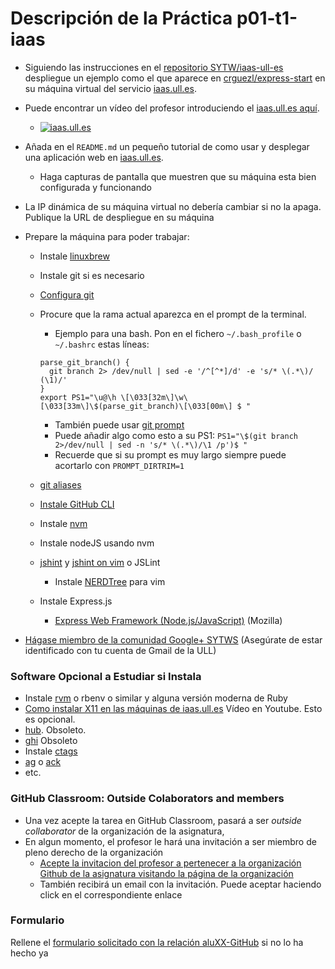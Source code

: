 

# Descripción de la Práctica p01-t1-iaas

* Siguiendo las instrucciones en el  [repositorio SYTW/iaas-ull-es](https://github.com/SYTW/iaas-ull-es) despliegue un ejemplo como el que aparece en [crguezl/express-start](https://github.com/crguezl/express-start) en su máquina virtual del servicio [iaas.ull.es](iaas.ull.es).
* Puede encontrar un vídeo del profesor introduciendo el [iaas.ull.es aquí](https://youtu.be/qKHgbV0lYbA).
    - [![iaas.ull.es](http://i3.ytimg.com/vi/qKHgbV0lYbA/hqdefault.jpg)](https://youtu.be/qKHgbV0lYbA)
* Añada en el `README.md` un pequeño tutorial de como usar y desplegar una aplicación web en [iaas.ull.es](iaas.ull.es).
  - Haga capturas de pantalla que muestren que su máquina esta bien configurada y funcionando
* La IP dinámica de su máquina virtual no debería cambiar si no la apaga. Publique la URL de despliegue en su máquina
* Prepare la máquina para poder trabajar:
  - Instale [linuxbrew](http://linuxbrew.sh/)
  - Instale git si es necesario
  - [Configura git](https://git-scm.com/book/es/v1/Empezando-Configurando-Git-por-primera-vez)
  - Procure que la rama actual aparezca en el prompt de la terminal. 
     - Ejemplo para una bash. Pon en el fichero `~/.bash_profile` o `~/.bashrc` estas líneas:

     ```
     parse_git_branch() {
       git branch 2> /dev/null | sed -e '/^[^*]/d' -e 's/* \(.*\)/ (\1)/'
     }
     export PS1="\u@\h \[\033[32m\]\w\[\033[33m\]\$(parse_git_branch)\[\033[00m\] $ "
     ```

     - También puede usar [git prompt](https://github.com/git/git/blob/master/contrib/completion/git-prompt.sh)
     - Puede añadir algo como esto a su PS1: `PS1="\$(git branch 2>/dev/null | sed -n 's/* \(.*\)/\1 /p')$ "`
     - Recuerde que si su prompt es muy largo siempre puede acortarlo con `PROMPT_DIRTRIM=1`
  - [git aliases](https://git-scm.com/book/tr/v2/Git-Basics-Git-Aliases)
  - [Instale GitHub CLI](https://github.com/cli/cli)
  - Instale [nvm](https://github.com/creationix/nvm)
  - Instale nodeJS usando nvm
  - [jshint](http://jshint.com/install/) y [jshint on vim](https://coderwall.com/p/zfhquw/jshint-in-vim) o JSLint
    - Instale [NERDTree](https://github.com/scrooloose/nerdtree) para vim
  - Instale Express.js
      - [Express Web Framework (Node.js/JavaScript)](https://developer.mozilla.org/en-US/docs/Learn/Server-side/Express_Nodejs) (Mozilla)
  
* [Hágase miembro de la comunidad Google+ SYTWS](https://plus.google.com/u/1/communities/104629784252354892324)  (Asegúrate de estar identificado con tu cuenta de Gmail de la ULL)

### Software Opcional a Estudiar si Instala

- Instale [rvm](https://github.com/rvm/ubuntu_rvm) o rbenv o similar y alguna versión moderna de Ruby
- [Como instalar X11 en las máquinas de iaas.ull.es](https://youtu.be/m2y0gq35Ujc) Vídeo en Youtube. Esto es opcional. 
- [hub](https://github.com/github/hub). Obsoleto. 
- [ghi](https://github.com/stephencelis/ghi) Obsoleto
- Instale [ctags](https://courses.cs.washington.edu/courses/cse451/10au/tutorials/tutorial_ctags.html)
- [ag](http://conqueringthecommandline.com/book/ack_ag) o [ack](http://conqueringthecommandline.com/book/ack_ag)
- etc. 
  
### GitHub Classroom: Outside Colaborators and members

* Una vez acepte la tarea en GitHub Classroom, pasará a ser *outside collaborator* de la organización de la asignatura,
* En algun momento, el profesor le hará una invitación a ser miembro de pleno derecho de la organización
    - [Acepte la invitacion del profesor a pertenecer a la organización Github de la asignatura visitando la página de la organización](https://github.com/ULL-MII-SYTWS-1920)
    - También recibirá un email con la invitación. Puede aceptar haciendo click en el correspondiente enlace

### Formulario

Rellene el [formulario solicitado con la relación aluXX-GitHub](https://docs.google.com/forms/d/e/1FAIpQLSe3l-XOWurbsHbgtzv4giCNMF15TMwlxsP_2yMDXnDYMt71dw/viewform) si no lo ha hecho ya
